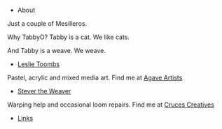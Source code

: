 <head>
    <meta charset="UTF-8">
  <meta name="description" content="Tabbyo art and looms">
  <meta name="keywords" content="HTML, CSS, JavaScript">
  <meta name="author" content="Stever the Weaver">
<meta name="viewport" content="width=device-width, initial-scale=1.0">
</head>

<p><ul><li>About</li></ul></p>

<p>Just a couple of Mesilleros.</p>
<p>Why TabbyO? Tabby is a cat. We like cats.</p>
<p>And Tabby is a weave. We weave. </p>

<p><ul><li> <a href="https://LeslieToombs.com">Leslie Toombs</a></li></ul></p>

<p>Pastel, acrylic and mixed media art. Find me at <a href="https://agaveartists.com">Agave Artists</a>
  
</p>

<p><ul><li><a href="https://StevertheWeaver.com">Stever the Weaver</a></li></ul></p>


<p>Warping help and occasional loom repairs. Find me at <a href="https://CrucesCreatives.org">Cruces Creatives</a>
</p>

<p><ul><li><a href="https://tabbyo.com/links.html">Links</a></li></ul>
  
</p>
